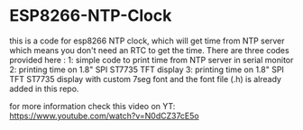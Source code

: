 # ESP8266-NTP-Clock
this is a code for esp8266 NTP clock, which will get time from NTP server which means you don't need an RTC to get the time.
There are three codes provided here :
1: simple code to print time from NTP server in serial monitor
2: printing time on 1.8" SPI ST7735 TFT display
3: printing time on 1.8" SPI TFT ST7735 display with custom 7seg font and the font file (.h) is already added in this repo.

for more information check this video on YT:
https://www.youtube.com/watch?v=N0dCZ37cE5o
